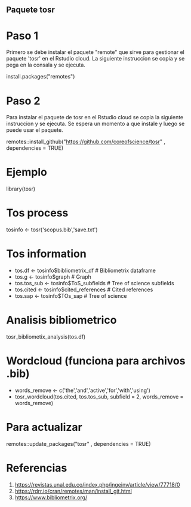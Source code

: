 ## Paquete tosr 

# Paso 1
Primero se debe instalar el paquete "remote" que sirve para gestionar el paquete 'tosr' en el Rstudio cloud. La siguiente instruccion se copia y se pega en la consala y se ejecuta. 

install.packages("remotes")

# Paso 2
Para instalar el paquete de tosr en el Rstudio cloud se copia la siguiente instruccion y se ejecuta. Se espera un momento a que instale y luego se puede usar el paquete.  

remotes::install_github("https://github.com/coreofscience/tosr" , dependencies = TRUE)

# Ejemplo

library(tosr)

# Tos process
tosinfo <- tosr('scopus.bib','save.txt')

# Tos information
- tos.df      <- tosinfo$bibliometrix_df    # Bibliometrix dataframe
- tos.g       <- tosinfo$graph              # Graph
- tos.tos_sub <- tosinfo$ToS_subfields      # Tree of science subfields
- tos.cited   <- tosinfo$cited_references   # Cited references
- tos.sap     <- tosinfo$TOs_sap            # Tree of science 


# **Analisis bibliometrico**
tosr_bibliometix_analysis(tos.df)

# Wordcloud (funciona para archivos .bib)
- words_remove <- c('the','and','active','for','with','using')
- tosr_wordcloud(tos.cited, tos.tos_sub, subfield = 2, words_remove = words_remove)

# **Para actualizar**
remotes::update_packages("tosr" , dependencies = TRUE)

# Referencias
1. https://revistas.unal.edu.co/index.php/ingeinv/article/view/77718/0
2. https://rdrr.io/cran/remotes/man/install_git.html
2. https://www.bibliometrix.org/
